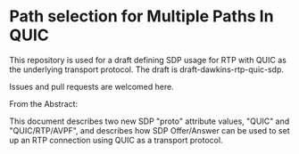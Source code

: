 # Path selection for Multiple Paths In QUIC

This repository is used for a draft defining SDP usage for RTP with QUIC as the underlying transport protocol. The draft is draft-dawkins-rtp-quic-sdp.

Issues and pull requests are welcomed here. 

From the Abstract:

This document describes two new SDP "proto" attribute values, "QUIC" and "QUIC/RTP/AVPF", and describes how SDP Offer/Answer can be used to set up an RTP connection using QUIC as a transport protocol. 